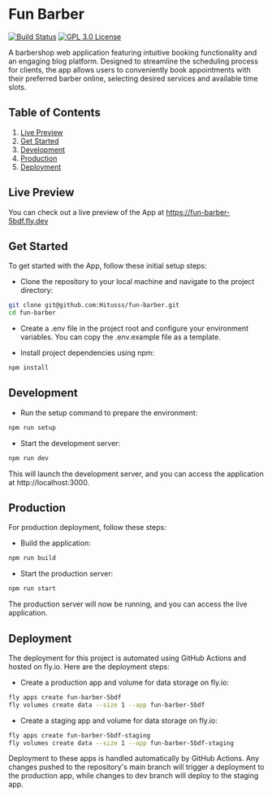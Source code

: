 # Fun Barber

[![Build Status][build-badge]][build]
[![GPL 3.0 License][license-badge]][license]

<!-- prettier-ignore-start -->
[build-badge]: https://img.shields.io/github/actions/workflow/status/hitusss/fun-barber/deploy.yml?branch=main&style=flat-square
[build]: https://github.com/hitusss/fun-barber/actions?query=workflow%3A"🚀%20Deploy"
[license-badge]: https://img.shields.io/badge/license-GPL%203.0%20License-blue.svg?style=flat-square
[license]: https://github.com/hitusss/fun-barber/blob/main/LICENSE
<!-- prettier-ignore-end -->

A barbershop web application featuring intuitive booking functionality and an 
engaging blog platform. Designed to streamline the scheduling process for clients, 
the app allows users to conveniently book appointments with their preferred barber 
online, selecting desired services and available time slots.

## Table of Contents

1. [Live Preview](#live-preview)
1. [Get Started](#get-started)
1. [Development](#development)
1. [Production](#production)
1. [Deployment](#deployment)

## Live Preview

You can check out a live preview of the App at https://fun-barber-5bdf.fly.dev

## Get Started

To get started with the App, follow these initial setup steps:

- Clone the repository to your local machine and navigate to the project
  directory:

```bash
git clone git@github.com:Hitusss/fun-barber.git
cd fun-barber
```

- Create a .env file in the project root and configure your environment
  variables. You can copy the .env.example file as a template.

- Install project dependencies using npm:

```bash
npm install
```

## Development

- Run the setup command to prepare the environment:

```bash
npm run setup
```

- Start the development server:

```bash
npm run dev
```

This will launch the development server, and you can access the application at
http://localhost:3000.

## Production

For production deployment, follow these steps:

- Build the application:

```bash
npm run build
```

- Start the production server:

```bash
npm run start
```

The production server will now be running, and you can access the live
application.

## Deployment

The deployment for this project is automated using GitHub Actions and hosted on
fly.io. Here are the deployment steps:

- Create a production app and volume for data storage on fly.io:

```bash
fly apps create fun-barber-5bdf
fly volumes create data --size 1 --app fun-barber-5bdf
```

- Create a staging app and volume for data storage on fly.io:

```bash
fly apps create fun-barber-5bdf-staging
fly volumes create data --size 1 --app fun-barber-5bdf-staging
```

Deployment to these apps is handled automatically by GitHub Actions. Any changes
pushed to the repository's main branch will trigger a deployment to the
production app, while changes to dev branch will deploy to the staging app.
